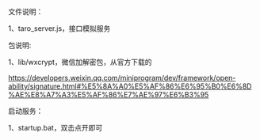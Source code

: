 文件说明：

1、taro_server.js，接口模拟服务



包说明:

1、lib/wxcrypt，微信加解密包，从官方下载的

https://developers.weixin.qq.com/miniprogram/dev/framework/open-ability/signature.html#%E5%8A%A0%E5%AF%86%E6%95%B0%E6%8D%AE%E8%A7%A3%E5%AF%86%E7%AE%97%E6%B3%95



启动服务：

1、startup.bat，双击点开即可